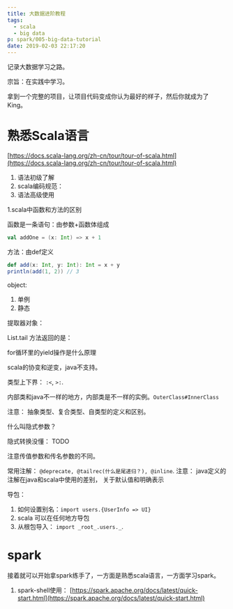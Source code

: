 ```yaml
---
title: 大数据进阶教程
tags:
  - scala
  - big data
p: spark/005-big-data-tutorial
date: 2019-02-03 22:17:20
---
```


记录大数据学习之路。

宗旨：在实践中学习。

拿到一个完整的项目，让项目代码变成你认为最好的样子，然后你就成为了King。

# 熟悉Scala语言

[https://docs.scala-lang.org/zh-cn/tour/tour-of-scala.html](https://docs.scala-lang.org/zh-cn/tour/tour-of-scala.html)

1. 语法初级了解
2. scala编码规范：
3. 语法高级使用

1.scala中函数和方法的区别

函数是一条语句：由参数+函数体组成
```scala
val addOne = (x: Int) => x + 1
```
方法：由def定义
```scala
def add(x: Int, y: Int): Int = x + y
println(add(1, 2)) // 3
```

object: 
1. 单例
2. 静态

提取器对象：

List.tail 方法返回的是：

for循环里的yield操作是什么原理

scala的协变和逆变，java不支持。

类型上下界： `:<`, `>:`.

内部类和java不一样的地方，内部类是不一样的实例。`OuterClass#InnerClass`

注意： 抽象类型、复合类型、自类型的定义和区别。

什么叫隐式参数？

隐式转换没懂： TODO

注意传值参数和传名参数的不同。

常用注解： `@deprecate, @tailrec(什么是尾递归？), @inline`.
注意： java定义的注解在java和scala中使用的差别， 关于默认值和明确表示

导包： 
1. 如何设置别名：`import users.{UserInfo => UI}`
2. scala 可以在任何地方导包
3. 从根包导入： `import _root_.users._`.


# spark
接着就可以开始拿spark练手了，一方面是熟悉scala语言，一方面学习spark。

1. spark-shell使用： [https://spark.apache.org/docs/latest/quick-start.html](https://spark.apache.org/docs/latest/quick-start.html)

